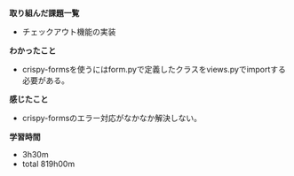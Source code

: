 **取り組んだ課題一覧**
* チェックアウト機能の実装

**わかったこと**
* crispy-formsを使うにはform.pyで定義したクラスをviews.pyでimportする必要がある。
  
**感じたこと**
* crispy-formsのエラー対応がなかなか解決しない。

**学習時間**
* 3h30m
 * total 819h00m
